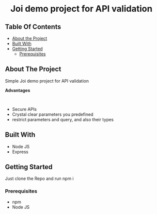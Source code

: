 <br/>
<p align="center">

  <h1 align="center">
    Joi demo project for API validation
  </h1>
</p>


## Table Of Contents

* [About the Project](#about-the-project)
* [Built With](#built-with)
* [Getting Started](#getting-started)
  * [Prerequisites](#prerequisites)

## About The Project

Simple Joi demo project for API validation 
    <br/>
    <p ><strong>Advantages</strong><p/>
    <br/>
    
* Secure APIs
* Crystal clear parameters you predefined
* restrict parameters and query, and also their types

## Built With

* Node JS
* Express

## Getting Started

Just clone the Repo and run npm i

### Prerequisites

* npm
* Node JS


